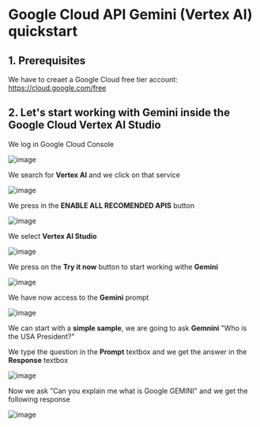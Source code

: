 # Google Cloud API Gemini (Vertex AI) quickstart

## 1. Prerequisites

We have to creaet a Google Cloud free tier account: https://cloud.google.com/free

## 2. Let's start working with Gemini inside the Google Cloud Vertex AI Studio

We log in Google Cloud Console

![image](https://github.com/luiscoco/GoogleCloud_Sample13-API-Gemini/assets/32194879/9441fc35-fb80-4d34-9dfe-550517917395)

We search for **Vertex AI** and we click on that service

![image](https://github.com/luiscoco/GoogleCloud_Sample13-API-Gemini/assets/32194879/27b2bb7a-6c34-4530-901a-89e757b12e80)

We press in the **ENABLE ALL RECOMENDED APIS** button

![image](https://github.com/luiscoco/GoogleCloud_Sample13-API-Gemini/assets/32194879/ae497804-b24e-4b0e-8563-690d62980df5)

We select **Vertex AI Studio**

![image](https://github.com/luiscoco/GoogleCloud_Sample13-API-Gemini/assets/32194879/ca025b85-7c3c-4b52-8e2b-4f4d768f31a3)

We press on the **Try it now** button to start working withe **Gemini**

![image](https://github.com/luiscoco/GoogleCloud_Sample13-API-Gemini/assets/32194879/4ea4bc3b-f547-4ccf-a09b-171f2e05c6de)

We have now access to the **Gemini** prompt

![image](https://github.com/luiscoco/GoogleCloud_Sample13-API-Gemini/assets/32194879/ab6e8f09-f6a7-423c-b428-d4efb0cdafb8)

We can start with a **simple sample**, we are going to ask **Gemnini** "Who is the USA President?"

We type the question in the **Prompt** textbox and we get the answer in the **Response** textbox

![image](https://github.com/luiscoco/GoogleCloud_Sample13-API-Gemini/assets/32194879/aa432bcf-85d1-4f67-8f42-4b6c2319902c)

Now we ask "Can you explain me what is Google GEMINI" and we get the following response

![image](https://github.com/luiscoco/GoogleCloud_Sample13-API-Gemini/assets/32194879/e9327950-12c3-420a-84a6-fbc0bf30aa17)
